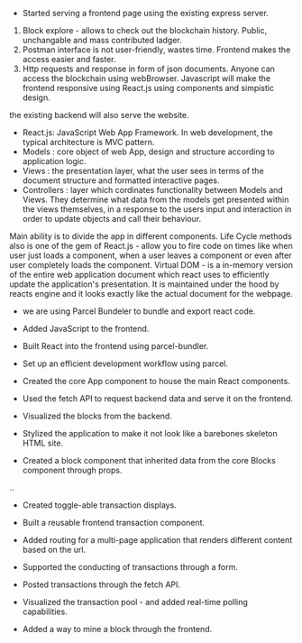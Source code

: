 - Started serving a frontend page using the existing express server.

1. Block explore - allows to check out the blockchain history. Public, unchangable and mass contributed ladger.
2. Postman interface is not user-friendly, wastes time. Frontend makes the access easier and faster.
3. Http requests and response in form of json documents. Anyone can access the blockchain using webBrowser. Javascript will make the frontend responsive using React.js using components and simpistic design.

the existing backend will also serve the website.

- React.js:
JavaScript Web App Framework. In web development, the typical
architecture is MVC pattern.
- Models : core object of web App, design and structure according to application logic.
- Views : the presentation layer, what the user sees in terms of the document structure and formatted interactive pages.
- Controllers : layer which cordinates functionality between Models and Views. They determine what data from the models get presented within the views themselves, in a response to the users input and interaction in order to update objects and call their behaviour.

Main ability is to divide the app in different components.
Life Cycle methods also is one of the gem of React.js - allow you to fire code on times like when user just loads a component, when a user leaves a component or even after user completely loads the component.
Virtual DOM - is a in-memory version of the entire web application document which react uses to efficiently update the application's presentation. It is maintained under the hood by reacts engine and it looks exactly like the actual document for the webpage.

- we are using Parcel Bundeler to bundle and export react code.

- Added JavaScript to the frontend.

- Built React into the frontend using parcel-bundler.

- Set up an efficient development workflow using parcel.

- Created the core App component to house the main React components.

- Used the fetch API to request backend data and serve it on the frontend.

- Visualized the blocks from the backend.

- Stylized the application to make it not look like a barebones skeleton HTML site.

- Created a block component that inherited data from the core Blocks component through props.

..

- Created toggle-able transaction displays.

- Built a reusable frontend transaction component.

- Added routing for a multi-page application that renders different content based on the url.

- Supported the conducting of transactions through a form.

- Posted transactions through the fetch API.

- Visualized the transaction pool - and added real-time polling capabilities.

- Added a way to mine a block through the frontend.
